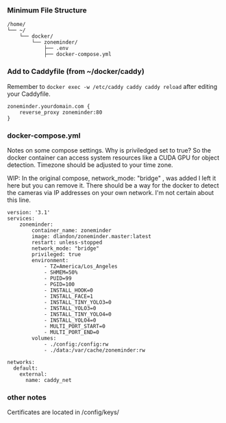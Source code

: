 ### Minimum File Structure
```
/home/
└── ~/
    └── docker/
        └── zoneminder/
            ├── .env
            ├── docker-compose.yml
```

### Add to Caddyfile (from ~/docker/caddy)
Remember to `docker exec -w /etc/caddy caddy caddy reload` after editing your Caddyfile.
```
zoneminder.yourdomain.com {
    reverse_proxy zoneminder:80
}
```

### docker-compose.yml
Notes on some compose settings.
Why is priviledged set to true? So the docker container can access system resources like a CUDA GPU for object detection.
Timezone should be adjusted to your time zone.

WIP: In the original compose, network_mode: "bridge" , was added I left it here but you can remove it. There should be a way for the docker to detect the cameras via IP addresses on your own network. I'm not certain about this line.

```
version: '3.1'
services:
    zoneminder:
        container_name: zoneminder
        image: dlandon/zoneminder.master:latest
        restart: unless-stopped
        network_mode: "bridge"
        privileged: true
        environment:
            - TZ=America/Los_Angeles
            - SHMEM=50%
            - PUID=99
            - PGID=100
            - INSTALL_HOOK=0
            - INSTALL_FACE=1
            - INSTALL_TINY_YOLO3=0
            - INSTALL_YOLO3=0
            - INSTALL_TINY_YOLO4=0
            - INSTALL_YOLO4=0
            - MULTI_PORT_START=0
            - MULTI_PORT_END=0
        volumes:
            - ./config:/config:rw
            - ./data:/var/cache/zoneminder:rw
            
networks:
  default:
    external:
      name: caddy_net
```

### other notes
Certificates are located in /config/keys/
